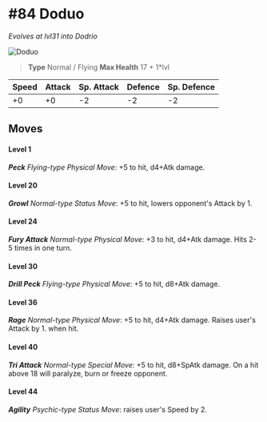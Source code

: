 # #84 Doduo
*Evolves at lvl31 into Dodrio*

![Doduo](https://img.pokemondb.net/sprites/home/normal/1x/doduo.png)

> **Type** Normal / Flying
> **Max Health** 17 + 1\*lvl

| Speed | Attack | Sp. Attack | Defence | Sp. Defence |
| ----- | ------ | ---------- | ------- | ----------- |
| +0 | +0 | -2 | -2 | -2 |

## Moves
#### Level 1

***Peck** Flying-type Physical Move*: +5 to hit, d4+Atk damage. 
#### Level 20

***Growl** Normal-type Status Move*: +5 to hit, lowers opponent's Attack by 1.
#### Level 24

***Fury Attack** Normal-type Physical Move*: +3 to hit, d4+Atk damage. Hits 2-5 times in one turn.
#### Level 30

***Drill Peck** Flying-type Physical Move*: +5 to hit, d8+Atk damage. 
#### Level 36

***Rage** Normal-type Physical Move*: +5 to hit, d4+Atk damage. Raises user's Attack by 1. when hit.
#### Level 40

***Tri Attack** Normal-type Special Move*: +5 to hit, d8+SpAtk damage. On a hit above 18 will paralyze, burn or freeze opponent.
#### Level 44

***Agility** Psychic-type Status Move*: raises user's Speed by 2.

